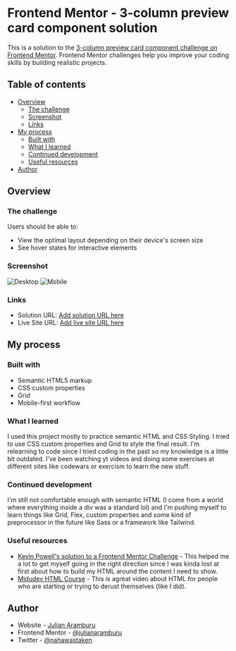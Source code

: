 # Frontend Mentor - 3-column preview card component solution

This is a solution to the [3-column preview card component challenge on Frontend Mentor](https://www.frontendmentor.io/challenges/3column-preview-card-component-pH92eAR2-). Frontend Mentor challenges help you improve your coding skills by building realistic projects. 

## Table of contents

- [Overview](#overview)
  - [The challenge](#the-challenge)
  - [Screenshot](#screenshot)
  - [Links](#links)
- [My process](#my-process)
  - [Built with](#built-with)
  - [What I learned](#what-i-learned)
  - [Continued development](#continued-development)
  - [Useful resources](#useful-resources)
- [Author](#author)


## Overview

### The challenge

Users should be able to:

- View the optimal layout depending on their device's screen size
- See hover states for interactive elements

### Screenshot

![Desktop](./solution/desktop-version-solution.png.jpg)
![Mobile](./solution/mobile-version-solution.png.jpg)

### Links

- Solution URL: [Add solution URL here](https://https://github.com/julianaramburu/FrontendMentor-3-column-card-component)
- Live Site URL: [Add live site URL here](https://julianaramburu.github.io/FrontendMentor-3-column-card-component/)

## My process

### Built with

- Semantic HTML5 markup
- CSS custom properties
- Grid
- Mobile-first workflow

### What I learned

I used this project mostly to practice semantic HTML and CSS Styling. I tried to use CSS custom properties and Grid to style the final result.
I'm relearning to code since I tried coding in the past so my knowledge is a little bit outdated. I've been watching yt videos and doing some exercises at different sites like codewars or exercism to learn the new stuff. 

### Continued development

I'm still not comfortable enough with semantic HTML (I come from a world where everything inside a div was a standard lol) and I'm pushing myself to learn things like Grid, Flex, custom properties and some kind of preprocessor in the future like Sass or a framework like Tailwind.

### Useful resources

- [Kevin Powell's solution to a Frontend Mentor Challenge](https://www.youtube.com/watch?v=B2WL6KkqhLQ) - This helped me a lot to get myself going in the right direction since I was kinda lost at first about how to build my HTML around the content I need to show.
- [Midudev HTML Course](https://www.youtube.com/watch?v=3nYLTiY5skU) - This is agreat video about HTML for people who are starting or trying to derust themselves (like I did).

## Author

- Website - [Julian Aramburu](https://github.com/julianaramburu)
- Frontend Mentor - [@julianaramburu](https://www.frontendmentor.io/profile/julianaramburu)
- Twitter - [@nahawastaken](https://www.twitter.com/nahawastaken)

